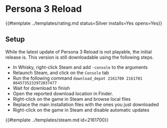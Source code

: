 # Persona 3 Reload
<!-- script:Aliases [
    "P3R"
] -->

{{#template ../templates/rating.md status=Silver installs=Yes opens=Yes}}

## Setup

While the latest update of Persona 3 Reload is not playable,
the initial release is. This version is still downloadable using
the following steps.    

- In Whisky, right-click Steam and add `-console` to the arguments
- Relaunch Steam, and click on the `Console` tab
- Run the following command `download_depot 2161700 2161701 8645735232972037477`
- Wait for download to finish
- Open the reported download location in Finder.
- Right-click on the game in Steam and browse local files
- Replace the main installation files with the ones you just downloaded
- Right-click on the game in Steam and disable automatic updates

{{#template ../templates/steam.md id=2161700}}
